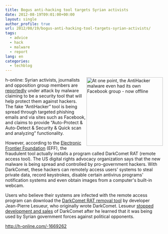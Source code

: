 ```yaml
---
title: Bogus anti-hacking tool targets Syrian activists
date: 2012-08-19T09:01:00+00:00
layout: single
author_profile: true
url: 2012/08/19/bogus-anti-hacking-tool-targets-syrian-activists/
tags:
  - advice
  - hack
  - malware
  - report
lang: en
categories: 
  - techblog
---
```

<a href="http://lh3.ggpht.com/--Ib-1XvHins/UDCkRRX5xpI/AAAAAAAAG_0/tqI4jgZbpD8/s1600-h/Facebook_Anti-Hacker_screenshot%25255B10%25255D.png" target="_blank"><img title="At one point, the AntiHacker malware even had its own Facebook group - now offline" border="0" alt="At one point, the AntiHacker malware even had its own Facebook group - now offline" align="right" src="http://lh6.ggpht.com/-fUWhv-ikqPc/UDCkT6sueiI/AAAAAAAAG_8/XTy7ihrtcmA/Facebook_Anti-Hacker_screenshot_thumb%25255B8%25255D.png?imgmax=800" width="244" height="219" /></a>h-online: Syrian activists, journalists and opposition group members are [reportedly](https://www.eff.org/deeplinks/2012/08/syrian-malware-post) under attack by malware claiming to be a security tool that will help protect them against hackers. The fake “AntiHacker” tool is being spread through targeted phishing emails and via sites such as Facebook, and claims to provide “Auto-Protect & Auto-Detect & Security & Quick scan and analyzing” functionality. 

However, according to the [Electronic Frontier Foundation](https://www.eff.org/) (EFF), the fraudulent tool actually installs a program called DarkComet RAT (remote access tool). The US digital rights advocacy organization says that the new malware is being spread and controlled by pro-government hackers. With DarkComet, these hackers can remotely access users' systems to steal private data, record keystrokes, disable certain antivirus programs' notification systems and even obtain images from a computer's built-in webcam. 

Users who believe their systems are infected with the remote access program can download the [DarkComet RAT removal tool](http://www.phrozensoft.com/dcrem.more) by developer Jean-Pierre Lesueur, who originally wrote DarkComet. Lesueur [stopped development and sales](http://threatpost.com/en_us/blogs/darkcomet-rat-flames-out-070912) of DarkComet after he learned that it was being used by Syrian government forces against political opponents. 

<a href="http://h-online.com/-1669262" target="_blank">http://h-online.com/-1669262</a>